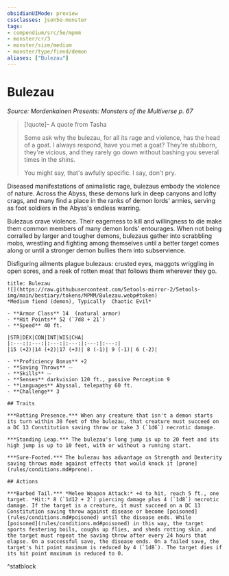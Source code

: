 ```yaml
---
obsidianUIMode: preview
cssclasses: json5e-monster
tags:
- compendium/src/5e/mpmm
- monster/cr/3
- monster/size/medium
- monster/type/fiend/demon
aliases: ["Bulezau"]
---
```

# Bulezau
*Source: Mordenkainen Presents: Monsters of the Multiverse p. 67*  

> [!quote]- A quote from Tasha  
> 
> Some ask why the bulezau, for all its rage and violence, has the head of a goat. I always respond, have you met a goat? They're stubborn, they're vicious, and they rarely go down without bashing you several times in the shins.
> 
> You might say, that's awfully specific. I say, don't pry.

Diseased manifestations of animalistic rage, bulezaus embody the violence of nature. Across the Abyss, these demons lurk in deep canyons and lofty crags, and many find a place in the ranks of demon lords' armies, serving as foot soldiers in the Abyss's endless warring.

Bulezaus crave violence. Their eagerness to kill and willingness to die make them common members of many demon lords' entourages. When not being corralled by larger and tougher demons, bulezaus gather into scrabbling mobs, wrestling and fighting among themselves until a better target comes along or until a stronger demon bullies them into subservience.

Disfiguring ailments plague bulezaus: crusted eyes, maggots wriggling in open sores, and a reek of rotten meat that follows them wherever they go.

```ad-statblock
title: Bulezau
![](https://raw.githubusercontent.com/5etools-mirror-2/5etools-img/main/bestiary/tokens/MPMM/Bulezau.webp#token)
*Medium fiend (demon), Typically  Chaotic Evil*

- **Armor Class** 14  (natural armor)
- **Hit Points** 52 (`7d8 + 21`)
- **Speed** 40 ft.

|STR|DEX|CON|INT|WIS|CHA|
|:---:|:---:|:---:|:---:|:---:|:---:|
|15 (+2)|14 (+2)|17 (+3)| 8 (-1)| 9 (-1)| 6 (-2)|

- **Proficiency Bonus** +2
- **Saving Throws** ⏤
- **Skills** ⏤
- **Senses** darkvision 120 ft., passive Perception 9
- **Languages** Abyssal, telepathy 60 ft.
- **Challenge** 3

## Traits

***Rotting Presence.*** When any creature that isn't a demon starts its turn within 30 feet of the bulezau, that creature must succeed on a DC 13 Constitution saving throw or take 3 (`1d6`) necrotic damage.

***Standing Leap.*** The bulezau's long jump is up to 20 feet and its high jump is up to 10 feet, with or without a running start.

***Sure-Footed.*** The bulezau has advantage on Strength and Dexterity saving throws made against effects that would knock it [prone](rules/conditions.md#prone).

## Actions

***Barbed Tail.*** *Melee Weapon Attack:* +4 to hit, reach 5 ft., one target. *Hit:* 8 (`1d12 + 2`) piercing damage plus 4 (`1d8`) necrotic damage. If the target is a creature, it must succeed on a DC 13 Constitution saving throw against disease or become [poisoned](rules/conditions.md#poisoned) until the disease ends. While [poisoned](rules/conditions.md#poisoned) in this way, the target sports festering boils, coughs up flies, and sheds rotting skin, and the target must repeat the saving throw after every 24 hours that elapse. On a successful save, the disease ends. On a failed save, the target's hit point maximum is reduced by 4 (`1d8`). The target dies if its hit point maximum is reduced to 0.
```
^statblock